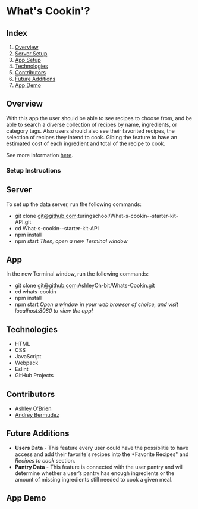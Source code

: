 # What's Cookin'? 

## Index

1. [Overview](#overview)
2. [Server Setup](#server)
3. [App Setup](#app)
4. [Technologies](#technologies)
5. [Contributors](#contributors)
6. [Future Additions](#futureadditions)
7. [App Demo](#appdemo)

## Overview
With this app the user should be able to see recipes to choose from, and be able to search a diverse collection of recipes by name, ingredients, or category tags. Also users should also see their favorited recipes, the selection of recipes they intend to cook. Gibing the feature to have an estimated cost of each ingredient and total of the recipe to cook. 

See more information <a href="https://frontend.turing.io/projects/whats-cookin.html" target="\__blank">here</a>.

### Setup Instructions

## Server 
To set up the data server, run the following commands:
- git clone git@github.com:turingschool/What-s-cookin--starter-kit-API.git
- cd What-s-cookin--starter-kit-API
- npm install
- npm start
*Then, open a new Terminal window*

## App 
In the new Terminal window, run the following commands:
- git clone git@github.com:AshleyOh-bit/Whats-Cookin.git
- cd whats-cookin
- npm install
- npm start
*Open a window in your web browser of choice, and visit localhost:8080 to view the app!*

## Technologies 
- HTML
- CSS
- JavaScript
- Webpack
- Eslint
- GitHub Projects

## Contributors
- [Ashley O'Brien](https://github.com/AshleyOh-bit)
- [Andrey Bermudez](https://github.com/Andrey-1992) 

## Future Additions
- **Users Data** - This feature every user could have the possiblitie to have access and add their favorite's recipes into the *Favorite Recipes" and *Recipes to cook* section.
- **Pantry Data** - This feature is connected with the user pantry and will determine whether a user’s pantry has enough ingredients or the amount of missing ingredients still needed to cook a given meal.

## App Demo

